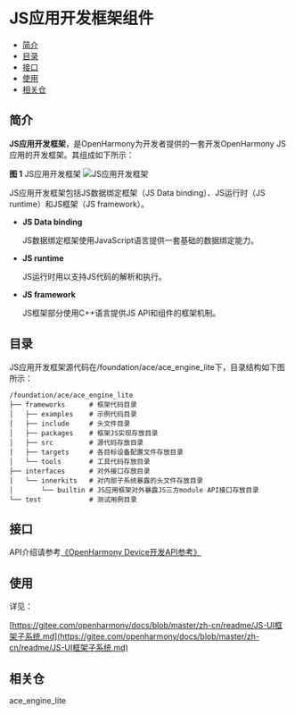 # JS应用开发框架组件<a name="ZH-CN_TOPIC_0000001125689015"></a>

-   [简介](#section11660541593)
-   [目录](#section1464106163817)
-   [接口](#section1096322014288)
-   [使用](#section1529834174016)
-   [相关仓](#section11683135113011)

## 简介<a name="section11660541593"></a>

**JS应用开发框架**，是OpenHarmony为开发者提供的一套开发OpenHarmony JS应用的开发框架。其组成如下所示：

**图 1**  JS应用开发框架<a name="fig11520531310"></a>
![](figures/JS应用开发框架.png "JS应用开发框架")

JS应用开发框架包括JS数据绑定框架（JS Data binding）、JS运行时（JS runtime）和JS框架（JS framework）。

-   **JS Data binding**

    JS数据绑定框架使用JavaScript语言提供一套基础的数据绑定能力。


-   **JS runtime**

    JS运行时用以支持JS代码的解析和执行。


-   **JS framework**

    JS框架部分使用C++语言提供JS API和组件的框架机制。


## 目录<a name="section1464106163817"></a>

JS应用开发框架源代码在/foundation/ace/ace\_engine\_lite下，目录结构如下图所示：

```
/foundation/ace/ace_engine_lite
├── frameworks      # 框架代码目录
│   ├── examples    # 示例代码目录
│   ├── include     # 头文件目录
│   ├── packages    # 框架JS实现存放目录
│   ├── src         # 源代码存放目录
│   ├── targets     # 各目标设备配置文件存放目录
│   └── tools       # 工具代码存放目录
├── interfaces      # 对外接口存放目录
│   └── innerkits   # 对内部子系统暴露的头文件存放目录
│       └── builtin # JS应用框架对外暴露JS三方module API接口存放目录
└── test            # 测试用例目录
```

## 接口<a name="section1096322014288"></a>

API介绍请参考[《OpenHarmony Device开发API参考》](https://device.harmonyos.com/cn/docs/develop/apiref/js-framework-file-0000000000611396)

## 使用<a name="section1529834174016"></a>

详见：

[https://gitee.com/openharmony/docs/blob/master/zh-cn/readme/JS-UI框架子系统.md](https://gitee.com/openharmony/docs/blob/master/zh-cn/readme/JS-UI框架子系统.md)

## 相关仓<a name="section11683135113011"></a>

ace\_engine\_lite

